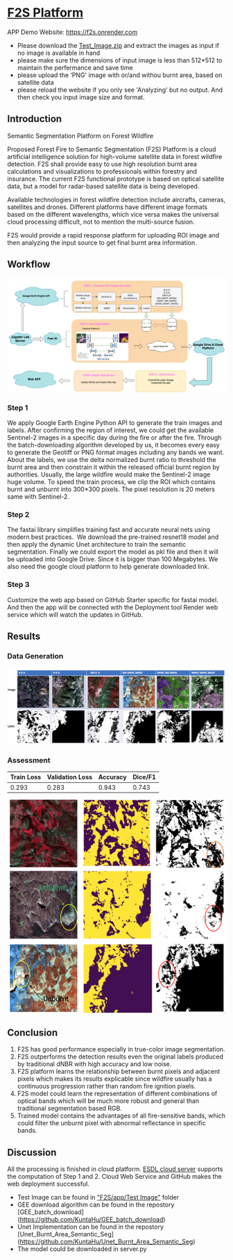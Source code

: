 # [F2S Platform](https://f2s.onrender.com)

APP Demo Website: https://f2s.onrender.com

* Please download the [Test_Image.zip](https://github.com/KuntaHu/F2S/blob/master/Test_Image.zip) and extract the images as input if no image is available in hand
* please make sure the dimensions of input image is less than 512*512 to maintain the perfermance and save time
* please upload the ‘PNG' image with or/and withou burnt area, based on satellite data
* please reload the website if you only see 'Analyzing' but no output. And then check you input image size and format.

## Introduction

Semantic Segmentation Platform on Forest Wildfire

Proposed Forest Fire to Semantic Segmentation (F2S) Platform is a cloud artificial intelligence solution for high-volume satellite data in forest wildfire detection. F2S shall provide easy to use high resolution burnt area calculations and visualizations to professionals within forestry and insurance. The current F2S functional prototype is based on optical satellite data, but a model for radar-based satellite data is being developed.

Available technologies in forest wildfire detection include aircrafts, cameras, satellites and drones. Different platforms have different image formats based on the different wavelengths, which vice versa makes the universal cloud processing difficult, not to mention the multi-source fusion.
 
F2S would provide a rapid response platform for uploading ROI image and then analyzing the input source to get final burnt area information.

## Workflow

![app/static/FSSO4G.png](app/static/FSSO4G.png)

### Step 1
We apply Google Earth Engine Python API to generate the train images and labels.  After confirming the region of interest, we could get the available Sentinel-2 images in a specific day during the fire or after the fire. Through the batch-downloading algorithm developed by us, it becomes every easy to generate the Geotiff or PNG format images including any bands we want. About the labels, we use the delta normalized burnt ratio to threshold the burnt area and then constrain it  within the released  official burnt region by authorities. Usually, the large wildfire would make the Sentinel-2 image huge volume. To speed the train process, we clip the ROI which contains burnt and unburnt into 300*300 pixels. The pixel resolution is 20 meters same with Sentinel-2. 

### Step 2
The fastai library simplifies training fast and accurate neural nets using modern best practices.  We download the pre-trained resnet18 model and then apply the dynamic Unet architecture to train the semantic segmentation. Finally we could export the model as pkl file and then it will be uploaded into Google Drive. Since it is bigger than 100 Megabytes. We also need the google cloud platform to help generate downloaded link. 

### Step 3
Customize the web app based on GitHub Starter specific for fastai model. And then the app will be connected with the Deployment tool Render web service which will watch the updates in GitHub.

## Results

### Data Generation
![app/static/Data.png](app/static/Data.png)

### Assessment

| Train Loss | Validation Loss| Accuracy | Dice/F1|
|------------|----------------|----------|--------|
| 0.293      | 0.283          | 0.943    | 0.743  |

![app/static/result.png](app/static/result.png)

## Conclusion
1. F2S has good performance especially in true-color image segmentation.
2. F2S outperforms the detection results even the original labels produced by traditional dNBR with high accuracy and low noise.
3. F2S platform learns the relationship between burnt pixels and adjacent pixels which makes its results explicable since wildfire usually has a continuous progression rather than random fire ignition pixels. 
4. F2S model could learn the representation of different combinations of optical bands which will be much more robust and general than traditional segmentation based RGB. 
5. Trained model contains the advantages of all fire-sensitive bands, which could filter the unburnt pixel with abnormal reflectance in specific bands.

## Discussion
All the processing is finished in cloud platform. [ESDL cloud server](https://www.earthsystemdatalab.net/) supports the computation of Step 1 and 2. Cloud Web Service and GitHub makes the web deployment successful. 

* Test Image can be found in ["F2S/app/Test Image"](https://github.com/KuntaHu/F2S/tree/master/app/Test%20Image) folder
* GEE download algorithm can be found in the repostory [GEE_batch_download] (https://github.com/KuntaHu/GEE_batch_download)
* Unet Implementation can be found in the repostory [Unet_Burnt_Area_Semantic_Seg] (https://github.com/KuntaHu/Unet_Burnt_Area_Semantic_Seg)
* The model could be downloaded in server.py


